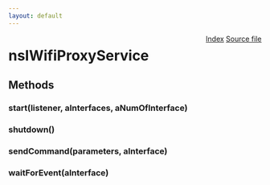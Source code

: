 ```yaml
---
layout: default
---
```

<div class='links' style='float:right'><a href="../index.html">Index</a>
<a href="http://dxr.mozilla.org/mozilla-central/source/dom/wifi/nsIWifiService.idl">Source file</a>
</div>

# nsIWifiProxyService #

## Methods ##

### start(listener, aInterfaces, aNumOfInterface) ###

### shutdown() ###

### sendCommand(parameters, aInterface) ###

### waitForEvent(aInterface) ###
